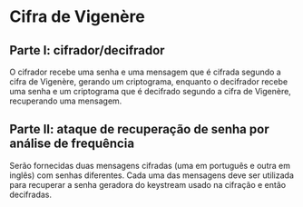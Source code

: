 # Cifra de Vigenère

## Parte I: cifrador/decifrador
O cifrador recebe uma senha e uma mensagem que é cifrada segundo a cifra de Vigenère,
gerando um criptograma, enquanto o decifrador recebe uma senha e um criptograma que é
decifrado segundo a cifra de Vigenère, recuperando uma mensagem.

## Parte II: ataque de recuperação de senha por análise de frequência
Serão fornecidas duas mensagens cifradas (uma em português e outra em inglês) com senhas
diferentes. Cada uma das mensagens deve ser utilizada para recuperar a senha geradora do
keystream usado na cifração e então decifradas. 
